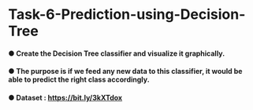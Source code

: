 # Task-6-Prediction-using-Decision-Tree
#### ● Create the Decision Tree classifier and visualize it graphically.
#### ● The purpose is if we feed any new data to this classifier, it would be able to predict the right class accordingly.
#### ● Dataset : https://bit.ly/3kXTdox
